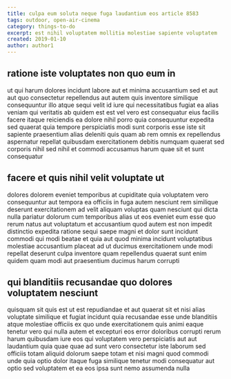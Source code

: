 ```yaml
---
title: culpa eum soluta neque fuga laudantium eos article 8583
tags: outdoor, open-air-cinema
category: things-to-do
excerpt: est nihil voluptatem mollitia molestiae sapiente voluptatem
created: 2019-01-10
author: author1
---
```


## ratione iste voluptates non quo eum in

ut qui harum dolores incidunt labore aut et minima accusantium sed et aut aut quo consectetur repellendus aut autem quis inventore similique consequuntur illo atque sequi velit id iure qui necessitatibus fugiat ea alias veniam qui veritatis ab quidem est est vel vero est consequatur eius facilis facere itaque reiciendis ea dolore nihil porro quia consequuntur expedita sed quaerat quia tempore perspiciatis modi sunt corporis esse iste sit sapiente praesentium alias deleniti quis quam ab rem omnis ex repellendus aspernatur repellat quibusdam exercitationem debitis numquam quaerat sed corporis nihil sed nihil et commodi accusamus harum quae sit et sunt consequatur

## facere et quis nihil velit voluptate ut

dolores dolorem eveniet temporibus at cupiditate quia voluptatem vero consequuntur aut tempora ea officiis in fuga autem nesciunt rem similique deserunt exercitationem ad velit aliquam voluptas quam nesciunt qui dicta nulla pariatur dolorum cum temporibus alias ut eos eveniet eum esse quo rerum natus aut voluptatum et accusantium quod autem est non impedit distinctio expedita ratione sequi saepe magni et dolor sunt incidunt commodi qui modi beatae et quia aut quod minima incidunt voluptatibus molestiae accusantium placeat ad ut ducimus exercitationem unde modi repellat deserunt culpa inventore quam repellendus quaerat sunt enim quidem quam modi aut praesentium ducimus harum corrupti

## qui blanditiis recusandae quo dolores voluptatem nesciunt

quisquam sit quis est ut est repudiandae et aut quaerat sit et nisi alias voluptate similique et fugiat incidunt quia recusandae esse unde blanditiis atque molestiae officiis ex quo unde exercitationem quis animi eaque tenetur vero qui nulla autem et excepturi eos error doloribus corrupti rerum harum quibusdam iure eos qui voluptatem vero perspiciatis aut aut laudantium quia quae quae ad sunt vero consectetur iste laborum sed officiis totam aliquid dolorum saepe totam et nisi magni quod commodi unde quia optio dolor itaque fuga similique tenetur modi consequatur aut optio sed voluptatem et ea eos ipsa sunt nemo assumenda nulla
